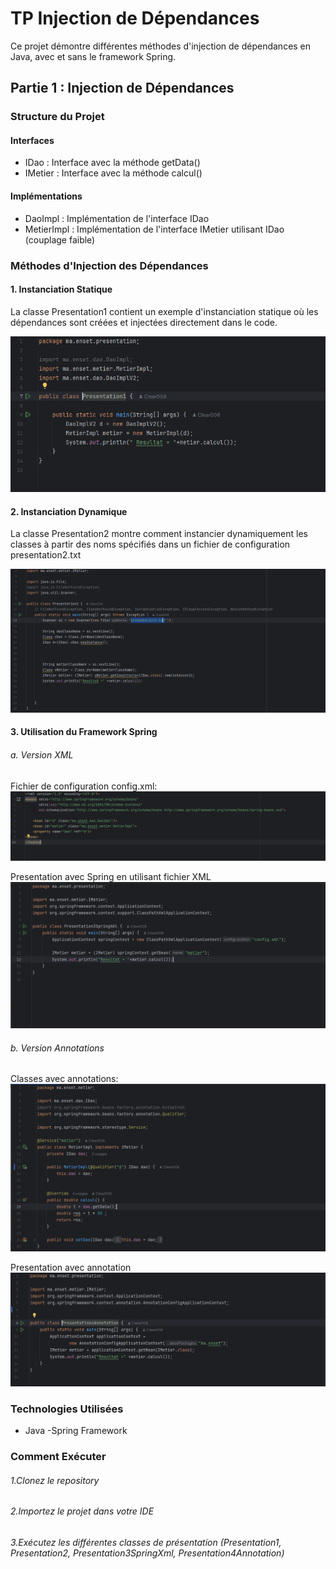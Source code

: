 # TP Injection de Dépendances
Ce projet démontre différentes méthodes d'injection de dépendances en Java, avec et sans le framework Spring.
## Partie 1 : Injection de Dépendances
### Structure du Projet

#### Interfaces

- IDao : Interface avec la méthode getData()
- IMetier : Interface avec la méthode calcul()


#### Implémentations

- DaoImpl : Implémentation de l'interface IDao
- MetierImpl : Implémentation de l'interface IMetier utilisant IDao (couplage faible)



### Méthodes d'Injection des Dépendances
#### 1. Instanciation Statique
   La classe Presentation1 contient un exemple d'instanciation statique où les dépendances sont créées et injectées directement dans le code.

![Capture d'écran de l'application](./images/Capture1.PNG)

#### 2. Instanciation Dynamique
   La classe Presentation2 montre comment instancier dynamiquement les classes à partir des noms spécifiés dans un fichier de configuration presentation2.txt

![Capture d'écran de l'application](./images/Capture2.PNG)

#### 3. Utilisation du Framework Spring
   ###### a. Version XML
   
Fichier de configuration config.xml: 
![Capture d'écran de l'application](./images/Capture4.PNG)

Presentation avec Spring en utilisant fichier XML
![Capture d'écran de l'application](./images/Capture3.PNG)


###### b. Version Annotations

Classes avec annotations:
![Capture d'écran de l'application](./images/Capture5.PNG)

Presentation avec annotation 
![Capture d'écran de l'application](./images/Capture7.PNG)

### Technologies Utilisées

- Java
-Spring Framework

### Comment Exécuter

###### 1.Clonez le repository
###### 2.Importez le projet dans votre IDE
###### 3.Exécutez les différentes classes de présentation (Presentation1, Presentation2, Presentation3SpringXml, Presentation4Annotation)